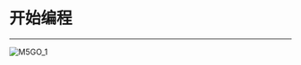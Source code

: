 # 开始编程
___________________________________


![M5GO_1](https://m5stack.github.io/m5-docs/assets/img/product_pics/core/m5go/m5go_06.png "M5GO")